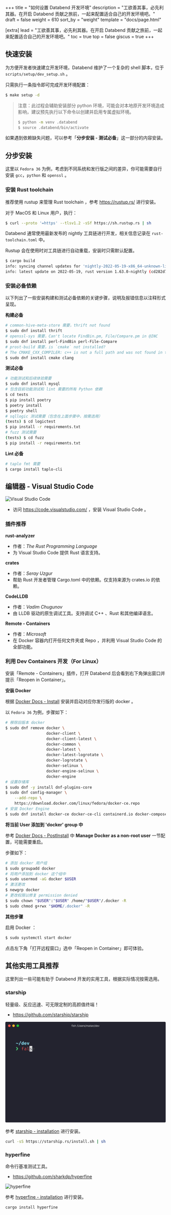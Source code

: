 +++
title = "如何设置 Databend 开发环境"
description = "工欲善其事，必先利其器。在开启 Databend 贡献之旅前，一起来配置适合自己的开发环境吧。"
draft = false
weight = 610
sort_by = "weight"
template = "docs/page.html"

[extra]
lead = "工欲善其事，必先利其器。在开启 Databend 贡献之旅前，一起来配置适合自己的开发环境吧。"
toc = true
top = false
giscus = true
+++

## 快速安装

为方便开发者快速建立开发环境，Databend 维护了一个复杂的 shell 脚本，位于 `scripts/setup/dev_setup.sh` 。

只需执行一条指令即可完成开发环境配置：

```bash
$ make setup -d
```

> 注意：此过程会辅助安装部分 python 环境，可能会对本地原开发环境造成影响，建议预先执行以下命令以创建并启用专属虚拟环境。
> 
> ```bash
> $ python -m venv .databend
> $ source .databend/bin/activate
> ```

如果遇到依赖缺失问题，可以参考「**分步安装 - 测试必备**」这一部分的内容安装。

## 分步安装

这里以 `Fedora 36` 为例，考虑到不同系统和发行版之间的差异，你可能需要自行安装 `gcc`，`python` 和 `openssl` 。

### 安装 Rust toolchain

推荐使用 rustup 来管理 Rust toolchain ，参考 <https://rustup.rs/> 进行安装。

对于 MacOS 和 Linux 用户，执行：

```bash
$ curl --proto '=https' --tlsv1.2 -sSf https://sh.rustup.rs | sh
```

Databend 通常使用最新发布的 nightly 工具链进行开发，相关信息记录在 `rust-toolchain.toml` 中。

Rustup 会在使用时对工具链进行自动重载，安装时只需默认配置。

```bash
$ cargo build
info: syncing channel updates for 'nightly-2022-05-19-x86_64-unknown-linux-gnu'
info: latest update on 2022-05-19, rust version 1.63.0-nightly (cd282d7f7 2022-05-18)
```

### 安装必备依赖

以下列出了一些安装构建和测试必备依赖的关键步骤，说明及报错信息以注释形式呈现。

**构建必备**

```bash
# common-hive-meta-store 需要，thrift not found
$ sudo dnf install thrift
# openssl-sys 需要，Can't locate FindBin.pm, File/Compare.pm in @INC
$ sudo dnf install perl-FindBin perl-File-Compare
# prost-build 需要，is `cmake` not installed?
# The CMAKE_CXX_COMPILER: c++ is not a full path and was not found in the PATH.，安装 clang 时也会安装 gcc-c++ 和 llvm
$ sudo dnf install cmake clang
```

**测试必备**

```bash
# 功能测试和后续体验需要
$ sudo dnf install mysql
# 包含目前功能测试和 lint 需要的所有 Python 依赖
$ cd tests
$ pip install poetry
$ poetry install
$ poetry shell
# sqllogic 测试需要（包含在上面步骤中，按需选用）
(tests) $ cd logictest
$ pip install -r requirements.txt
# fuzz 测试需要
(tests) $ cd fuzz
$ pip install -r requirements.txt
```

**Lint 必备**

```bash
# taplo fmt 需要
$ cargo install taplo-cli
```

## 编辑器 - Visual Studio Code

![Visual Studio Code](https://code.visualstudio.com/assets/home/home-screenshot-linux-lg.png)

- 访问 <https://code.visualstudio.com/> ，安装 Visual Studio Code 。

### 插件推荐

**rust-analyzer**

- 作者：*The Rust Programming Language*
- 为 Visual Studio Code 提供 Rust 语言支持。

**crates**

- 作者：*Seray Uzgur*
- 帮助 Rust 开发者管理 Cargo.toml 中的依赖。仅支持来源为 crates.io 的依赖。

**CodeLLDB**

- 作者：*Vadim Chugunov*
- 由 LLDB 驱动的原生调试工具。支持调试 C++ 、Rust 和其他编译语言。

**Remote - Containers**

- 作者：*Microsoft*
- 在 Docker 容器内打开任何文件夹或 Repo ，并利用 Visual Studio Code 的全部功能。

### 利用 Dev Containers 开发（For Linux）

安装「Remote - Containers」插件，打开 Databend 后会看到右下角弹出窗口并提示「Reopen in Container」。

**安装 Docker**

根据 [Docker Docs - Install](https://docs.docker.com/engine/install/#server) 安装并启动对应你发行版的 docker 。

以 `Fedora 36` 为例，步骤如下：

```bash
# 移除旧版本 docker
$ sudo dnf remove docker \
                  docker-client \
                  docker-client-latest \
                  docker-common \
                  docker-latest \
                  docker-latest-logrotate \
                  docker-logrotate \
                  docker-selinux \
                  docker-engine-selinux \
                  docker-engine
# 设置存储库
$ sudo dnf -y install dnf-plugins-core
$ sudo dnf config-manager \
    --add-repo \
    https://download.docker.com/linux/fedora/docker-ce.repo
# 安装 Docker Engine
$ sudo dnf install docker-ce docker-ce-cli containerd.io docker-compose-plugin
```

**将当前 User 添加到 'docker' group 中**

参考  [Docker Docs - PostInstall](https://docs.docker.com/engine/install/linux-postinstall/) 中 **Manage Docker as a non-root user** 一节配置，可能需要重启。

步骤如下：

```bash
# 添加 docker 用户组
$ sudo groupadd docker
# 将用户添加到 docker 这个组中
$ sudo usermod -aG docker $USER
# 激活更改
$ newgrp docker
# 更改权限以修复 permission denied
$ sudo chown "$USER":"$USER" /home/"$USER"/.docker -R
$ sudo chmod g+rwx "$HOME/.docker" -R
```

**其他步骤**

启用 Docker ：

```bash
$ sudo systemctl start docker
```

点击左下角「打开远程窗口」选中「Reopen in Container」即可体验。

## 其他实用工具推荐

这里列出一些可能有助于 Databend 开发的实用工具，根据实际情况按需选用。

### starship

轻量级、反应迅速、可无限定制的高颜值终端！

- <https://github.com/starship/starship>

![starship](https://raw.githubusercontent.com/starship/starship/master/media/demo.gif)

参考 [starship - installation](https://github.com/starship/starship#-installation) 进行安装。

```bash
curl -sS https://starship.rs/install.sh | sh
```

### hyperfine

命令行基准测试工具。

- <https://github.com/sharkdp/hyperfine>

![hyperfine](https://camo.githubusercontent.com/88a0cb35f42e02e28b0433d4b5e0029e52e723d8feb8df753e1ed06a5161db56/68747470733a2f2f692e696d6775722e636f6d2f7a31394f5978452e676966)

参考 [hyperfine - installation](https://github.com/sharkdp/hyperfine#installation) 进行安装。

```bash
cargo install hyperfine
```